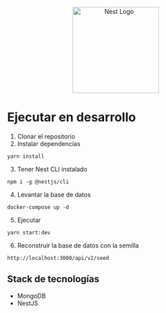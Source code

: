 <p align="center">
  <a href="http://nestjs.com/" target="blank"><img src="https://nestjs.com/img/logo-small.svg" width="200" alt="Nest Logo" /></a>
</p>

# Ejecutar en desarrollo

1. Clonar el repositorio
2. Instalar dependencias
```
yarn install
```
3. Tener Nest CLI instalado
```
npm i -g @nestjs/cli
```
4. Levantar la base de datos
```
docker-compose up -d
```
5. Ejecutar
```
yarn start:dev
```
6. Reconstruir la base de datos con la semilla
```
http://localhost:3000/api/v2/seed
```

## Stack de tecnologías
* MongoDB
* NestJS
